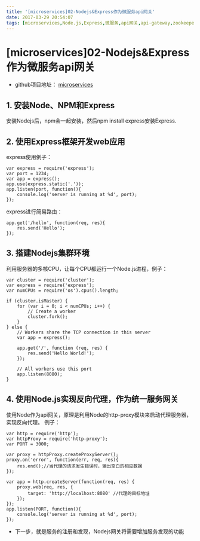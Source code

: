```yaml
---
title: '[microservices]02-Nodejs&Express作为微服务api网关'
date: 2017-03-29 20:54:07
tags: [microservices,Node.js,Express,微服务,api网关,api-gateway,zookeeper]
---
```


# [microservices]02-Nodejs&Express作为微服务api网关

- github项目地址： [microservices](https://github.com/YihuaWanglv/microservices)

## 1. 安装Node、NPM和Express

安装Nodejs后，npm会一起安装，然后npm install express安装Express.

## 2. 使用Express框架开发web应用

express使用例子：
```
var express = require('express');
var port = 1234;
var app = express();
app.use(express.static('.'));
app.listen(port, function(){
    console.log('server is running at %d', port);
});
```

express进行简易路由：
```
app.get('/hello', function(req, res){
    res.send('Hello');
});
```

## 3. 搭建Nodejs集群环境

利用服务器的多核CPU，让每个CPU都运行一个Node.js进程，例子：
```
var cluster = require('cluster');  
var express = require('express');  
var numCPUs = require('os').cpus().length;

if (cluster.isMaster) {  
    for (var i = 0; i < numCPUs; i++) {
        // Create a worker
        cluster.fork();
    }
} else {
    // Workers share the TCP connection in this server
    var app = express();

    app.get('/', function (req, res) {
        res.send('Hello World!');
    });

    // All workers use this port
    app.listen(8080);
}
```

## 4. 使用Node.js实现反向代理，作为统一服务网关

使用Node作为api网关，原理是利用Node的http-proxy模块来启动代理服务器，实现反向代理。
例子：
```
var http = require('http');
var httpProxy = require('http-proxy');
var PORT = 3000;

var proxy = httpProxy.createProxyServer();
proxy.on('error', function(err, req, res){
    res.end();//当代理的请求发生错误时，输出空白的相应数据
});

var app = http.createServer(function(req, res) {
    proxy.web(req, res, {
        target: 'http://localhost:8080' //代理的目标地址
    });
});
app.listen(PORT, function(){
    console.log('server is running at %d', port);
});

```

- 下一步，就是服务的注册和发现，Nodejs网关将需要增加服务发现的功能




